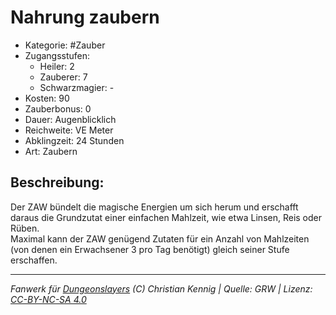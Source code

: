 # Nahrung zaubern  
- Kategorie: #Zauber  
- Zugangsstufen:  
  - Heiler: 2  
  - Zauberer: 7  
  - Schwarzmagier: -  
- Kosten: 90  
- Zauberbonus: 0  
- Dauer: Augenblicklich  
- Reichweite: VE Meter  
- Abklingzeit: 24 Stunden  
- Art: Zaubern     

## Beschreibung:
Der ZAW bündelt die magische Energien um sich herum und erschafft daraus die Grundzutat einer einfachen Mahlzeit, wie etwa Linsen, Reis oder Rüben.<br>Maximal kann der ZAW genügend Zutaten für ein Anzahl von Mahlzeiten (von denen ein Erwachsener 3 pro Tag benötigt) gleich seiner Stufe erschaffen.


___
*Fanwerk für [Dungeonslayers](https://www.dungeonslayers.net/) (C) Christian Kennig | Quelle: GRW | Lizenz: [CC-BY-NC-SA 4.0](https://creativecommons.org/licenses/by-nc-sa/4.0/deed.de)*